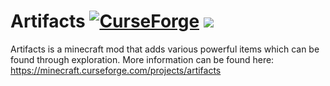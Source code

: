 # Artifacts [![CurseForge](http://cf.way2muchnoise.eu/full_312353_downloads.svg)](https://minecraft.curseforge.com/projects/artifacts) [![](https://discordapp.com/api/guilds/298798089068609537/widget.png?style=shield)](https://discord.gg/87pXJadaRr)
Artifacts is a minecraft mod that adds various powerful items which can be found through exploration. 
More information can be found here:
https://minecraft.curseforge.com/projects/artifacts
